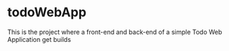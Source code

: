 # todoWebApp
This is the project where a front-end and back-end of a simple Todo Web Application get builds
